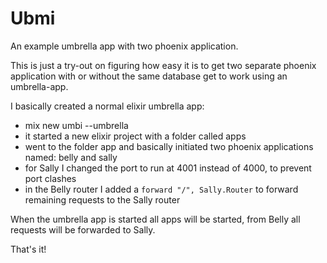 # Ubmi

An example umbrella app with two phoenix application.

This is just a try-out on figuring how easy it is to get two separate phoenix application with or without the same database get to work using an umbrella-app.

I basically created a normal elixir umbrella app:

- mix new umbi --umbrella
- it started a new elixir project with a folder called apps
- went to the folder app and basically initiated two phoenix applications named: belly and sally
- for Sally I changed the port to run at 4001 instead of 4000, to prevent port clashes
- in the Belly router I added a ```forward "/", Sally.Router``` to forward remaining requests to the Sally router

When the umbrella app is started all apps will be started, from Belly all requests will be forwarded to Sally.

That's it!

